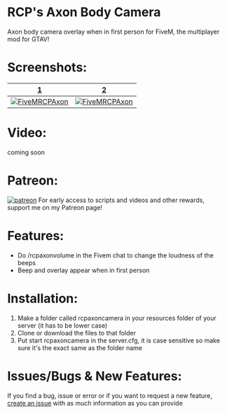 # RCP's Axon Body Camera
Axon body camera overlay when in first person for FiveM, the multiplayer mod for GTAV!

# Screenshots:
<a href="https://www.rcpisawesome.co.uk/dev/FiveMRCPAxon/1.jpg" target="_blank">**1**</a>|<a href="https://www.rcpisawesome.co.uk/dev/FiveMRCPAxon/2.png" target="_blank">**2**</a>
:---:|:---:
<a href="https://www.rcpisawesome.co.uk/dev/FiveMRCPAxon/1.jpg" target="_blank"><img alt="FiveMRCPAxon" src="https://www.rcpisawesome.co.uk/dev/FiveMRCPAxon/1.jpg"></a>|<a href="https://www.rcpisawesome.co.uk/dev/FiveMRCPAxon/2.png" target="_blank"><img alt="FiveMRCPAxon" src="https://www.rcpisawesome.co.uk/dev/FiveMRCPAxon/2.png"></a>
# Video:
coming soon
# Patreon:
[![patreon](https://c5.patreon.com/external/favicon/favicon.ico)](https://www.patreon.com/RCPisAwesome)     For early access to scripts and videos and other rewards, support me on my Patreon page!
# Features:
- Do /rcpaxonvolume in the Fivem chat to change the loudness of the beeps
- Beep and overlay appear when in first person
# Installation:
1. Make a folder called rcpaxoncamera in your resources folder of your server (it has to be lower case)
2. Clone or download the files to that folder
3. Put start rcpaxoncamera in the server.cfg, it is case sensitive so make sure it's the exact same as the folder name
# Issues/Bugs &amp; New Features:
If you find a bug, issue or error or if you want to request a new feature, [create an issue](https://github.com/RCPisAwesome/FiveMRCPAxonCamera/issues) with as much information as you can provide
